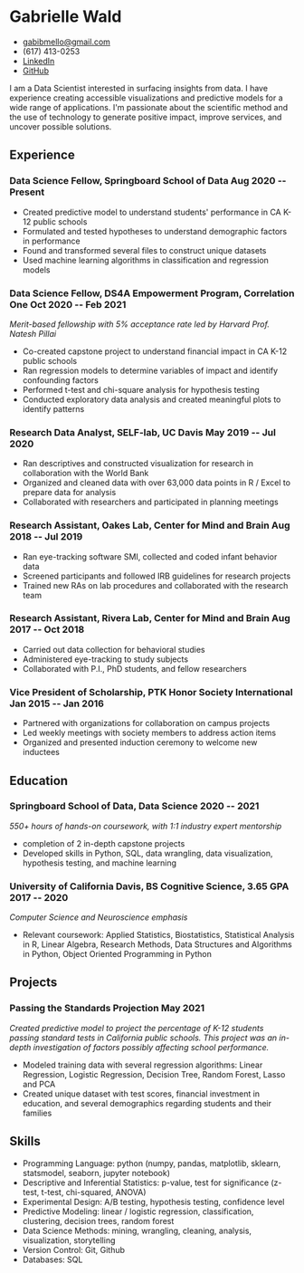 <!-- The (first) h1 will be used as the <title> of the HTML page -->
# Gabrielle Wald

<!-- The unordered list immediately after the h1 will be formatted on a single
line. It is intended to be used for contact details -->
- <gabibmello@gmail.com>
- (617) 413-0253
- [LinkedIn](https://www.linkedin.com/in/gabriellewald/)
- [GitHub](https://github.com/gabriellewald)

<!-- The paragraph after the h1 and ul and before the first h2 is optional. It
is intended to be used for a short summary. -->
I am a Data Scientist interested in surfacing insights from data. I have experience creating accessible visualizations and predictive models for a wide range of applications. I'm passionate about the scientific method and the use of technology to generate positive impact, improve services, and uncover possible solutions.

## Experience

<!-- You have to wrap the "left" and "right" half of these headings in spans by
hand -->
### <span>Data Science Fellow, Springboard School of Data</span> <span>Aug 2020 -- Present</span>

- Created predictive model to understand students' performance in CA K-12 public schools
- Formulated and tested hypotheses to understand demographic factors in performance
- Found and transformed several files to construct unique datasets
- Used machine learning algorithms in classification and regression models

### <span>Data Science Fellow, DS4A Empowerment Program, Correlation One</span> <span>Oct 2020 -- Feb 2021</span>

*Merit-based fellowship with 5% acceptance rate led by Harvard Prof. Natesh Pillai*

- Co-created capstone project to understand financial impact in CA K-12 public schools
- Ran regression models to determine variables of impact and identify confounding factors
- Performed t-test and chi-square analysis for hypothesis testing
- Conducted exploratory data analysis and created meaningful plots to identify patterns

### <span>Research Data Analyst, SELF-lab, UC Davis</span> <span>May 2019 -- Jul 2020</span>

- Ran descriptives and constructed visualization for research in collaboration with the World Bank
- Organized and cleaned data with over 63,000 data points in R / Excel to prepare data for analysis
- Collaborated with researchers and participated in planning meetings

### <span>Research Assistant, Oakes Lab, Center for Mind and Brain</span> <span>Aug 2018 -- Jul 2019</span>

- Ran eye-tracking software SMI, collected and coded infant behavior data
- Screened participants and followed IRB guidelines for research projects
- Trained new RAs on lab procedures and collaborated with the research team

### <span>Research Assistant, Rivera Lab, Center for Mind and Brain</span> <span>Aug 2017 -- Oct 2018</span>

- Carried out data collection for behavioral studies
- Administered eye-tracking to study subjects 
- Collaborated with P.I., PhD students, and fellow researchers

### <span>Vice President of Scholarship, PTK Honor Society International</span> <span>Jan 2015 -- Jan 2016</span>

- Partnered with organizations for collaboration on campus projects
- Led weekly meetings with society members to address action items
- Organized and presented induction ceremony to welcome new inductees

## Education

### <span>Springboard School of Data, Data Science</span> <span>2020 -- 2021</span>

*550+ hours of hands-on coursework, with 1:1 industry expert mentorship*

 - completion of 2 in-depth capstone projects 
 - Developed skills in Python, SQL, data wrangling, data visualization, hypothesis testing, and machine learning

### <span>University of California Davis, BS Cognitive Science, 3.65 GPA</span> <span>2017 -- 2020</span>

*Computer Science and Neuroscience emphasis*

 - Relevant coursework: Applied Statistics, Biostatistics, Statistical Analysis in R, Linear Algebra, Research Methods, Data Structures and Algorithms in Python, Object Oriented Programming in Python

## Projects

### <span>Passing the Standards Projection</span> <span>May 2021</span>

*Created predictive model to project the percentage of K-12 students passing standard tests in California public schools. This project was an in-depth investigation of factors possibly affecting school performance.*

   - Modeled training data with several regression algorithms: Linear Regression, Logistic Regression, Decision Tree, Random Forest, Lasso and PCA
   - Created unique dataset with test scores, financial investment in education, and several demographics regarding students and their families

## Skills

- Programming Language: python (numpy, pandas, matplotlib, sklearn, statsmodel, seaborn, jupyter notebook)
- Descriptive and Inferential Statistics: p-value, test for significance (z-test, t-test, chi-squared, ANOVA) 
- Experimental Design: A/B testing, hypothesis testing, confidence level
- Predictive Modeling: linear / logistic regression, classification, clustering, decision trees, random forest
- Data Science Methods: mining, wrangling, cleaning, analysis, visualization, storytelling
- Version Control: Git, Github
- Databases: SQL 


